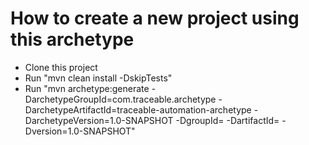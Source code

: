 # How to create a new project using this archetype
- Clone this project
- Run "mvn clean install -DskipTests"
- Run "mvn archetype:generate -DarchetypeGroupId=com.traceable.archetype -DarchetypeArtifactId=traceable-automation-archetype -DarchetypeVersion=1.0-SNAPSHOT -DgroupId=<Your New Project Group ID> -DartifactId=<You New Project Artifact ID>  -Dversion=1.0-SNAPSHOT"

